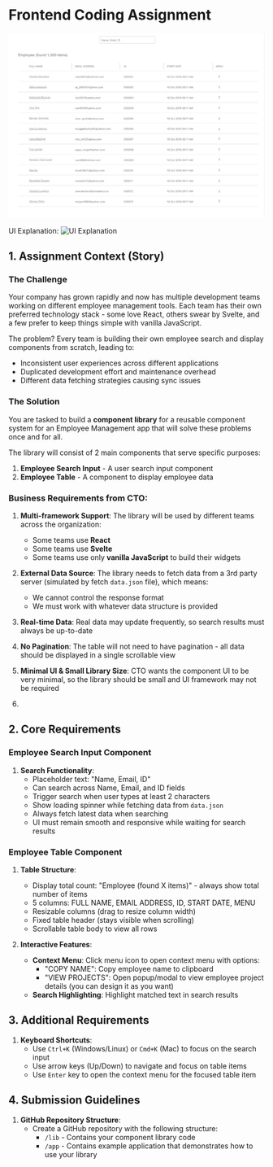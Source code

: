 # Frontend Coding Assignment

![Cover Image](_assigment_doc_asset_/cover.png)

UI Explanation:
![UI Explanation]([_assigment_doc_asset_/ui_explanation.png](https://www.figma.com/board/ontP0myKBc7RnB8TXC5TkZ/FW-Frontend-Assignment?node-id=0-1&p=f&t=rzunIzI6wBKFWquq-0))

## 1. Assignment Context (Story)

### The Challenge
Your company has grown rapidly and now has multiple development teams working on different employee management tools. Each team has their own preferred technology stack - some love React, others swear by Svelte, and a few prefer to keep things simple with vanilla JavaScript.

The problem? Every team is building their own employee search and display components from scratch, leading to:
- Inconsistent user experiences across different applications
- Duplicated development effort and maintenance overhead
- Different data fetching strategies causing sync issues

### The Solution
You are tasked to build a **component library** for a reusable component system for an Employee Management app that will solve these problems once and for all.

The library will consist of 2 main components that serve specific purposes:
1. **Employee Search Input** - A user search input component
2. **Employee Table** - A component to display employee data

### Business Requirements from CTO:
1. **Multi-framework Support**: The library will be used by different teams across the organization:
   - Some teams use **React**
   - Some teams use **Svelte**
   - Some teams use only **vanilla JavaScript** to build their widgets

2. **External Data Source**: The library needs to fetch data from a 3rd party server (simulated by fetch `data.json` file), which means:
   - We cannot control the response format
   - We must work with whatever data structure is provided

3. **Real-time Data**: Real data may update frequently, so search results must always be up-to-date

4. **No Pagination**: The table will not need to have pagination - all data should be displayed in a single scrollable view

4. **Minimal UI & Small Library Size**: CTO wants the component UI to be very minimal, so the library should be small and UI framework may not be required

5.

## 2. Core Requirements

### Employee Search Input Component
1. **Search Functionality**:
   - Placeholder text: "Name, Email, ID"
   - Can search across Name, Email, and ID fields
   - Trigger search when user types at least 2 characters
   - Show loading spinner while fetching data from `data.json`
   - Always fetch latest data when searching
   - UI must remain smooth and responsive while waiting for search results

### Employee Table Component
1. **Table Structure**:
   - Display total count: "Employee (found X items)" - always show total number of items
   - 5 columns: FULL NAME, EMAIL ADDRESS, ID, START DATE, MENU
   - Resizable columns (drag to resize column width)
   - Fixed table header (stays visible when scrolling)
   - Scrollable table body to view all rows

2. **Interactive Features**:
   - **Context Menu**: Click menu icon to open context menu with options:
     - "COPY NAME": Copy employee name to clipboard
     - "VIEW PROJECTS": Open popup/modal to view employee project details (you can design it as you want)
   - **Search Highlighting**: Highlight matched text in search results


## 3. Additional Requirements

1. **Keyboard Shortcuts**:
   - Use `Ctrl+K` (Windows/Linux) or `Cmd+K` (Mac) to focus on the search input
   - Use arrow keys (Up/Down) to navigate and focus on table items
   - Use `Enter` key to open the context menu for the focused table item

## 4. Submission Guidelines

1. **GitHub Repository Structure**:
   - Create a GitHub repository with the following structure:
     - `/lib` - Contains your component library code
     - `/app` - Contains example application that demonstrates how to use your library


